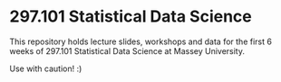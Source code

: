 # 297.101 Statistical Data Science

This repository holds lecture slides, workshops and data for the first 6
weeks of 297.101 Statistical Data Science at Massey University.

Use with caution! :)
